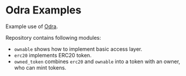# Odra Examples

Example use of [Odra](https://github.com/odradev/odra).

Repository contains following modules:
- `ownable` shows how to implement basic access layer.
- `erc20` implements ERC20 token.
- `owned_token` combines `erc20` and `ownable` into a token with an owner, who can mint tokens.

